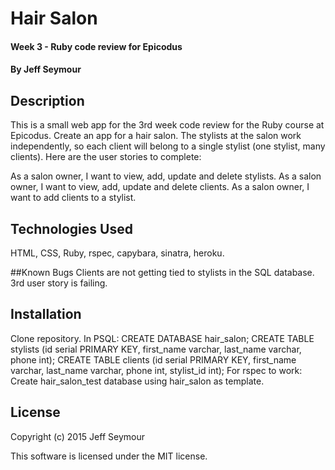 # Hair Salon

#### Week 3 - Ruby code review for Epicodus

#### By Jeff Seymour

## Description
This is a small web app for the 3rd week code review for the Ruby course at Epicodus.
Create an app for a hair salon. The stylists at the salon work independently, so each client will belong to a single stylist (one stylist, many clients). Here are the user stories to complete:

As a salon owner, I want to view, add, update and delete stylists.
As a salon owner, I want to view, add, update and delete clients.
As a salon owner, I want to add clients to a stylist.

## Technologies Used
HTML, CSS, Ruby, rspec, capybara, sinatra, heroku.

##Known Bugs
Clients are not getting tied to stylists in the SQL database.  3rd user story is failing.

## Installation
Clone repository.
In PSQL:
CREATE DATABASE hair_salon;
CREATE TABLE stylists (id serial PRIMARY KEY, first_name varchar, last_name varchar, phone int);
CREATE TABLE clients (id serial PRIMARY KEY, first_name varchar, last_name varchar, phone int, stylist_id int);
For rspec to work: Create hair_salon_test database using hair_salon as template.

## License
Copyright (c) 2015 Jeff Seymour

This software is licensed under the MIT license.
